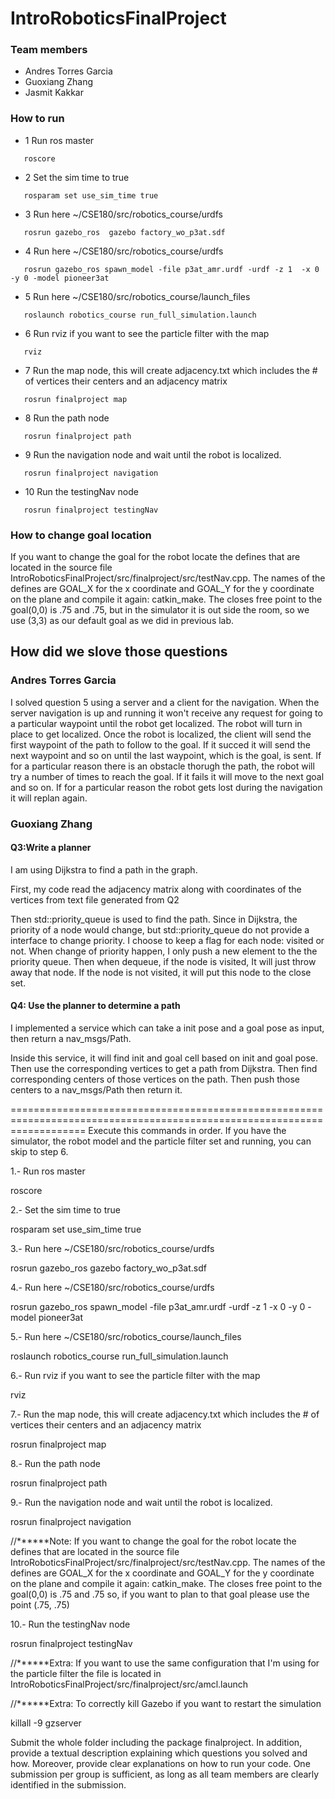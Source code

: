 # IntroRoboticsFinalProject

### Team members

  * Andres Torres Garcia
  * Guoxiang Zhang
  * Jasmit Kakkar

### How to run
* 1 Run ros master
```
   roscore
```
* 2 Set the sim time to true
```
   rosparam set use_sim_time true
```
* 3 Run here ~/CSE180/src/robotics_course/urdfs
```
   rosrun gazebo_ros  gazebo factory_wo_p3at.sdf
```
* 4 Run here ~/CSE180/src/robotics_course/urdfs
```
   rosrun gazebo_ros spawn_model -file p3at_amr.urdf -urdf -z 1  -x 0 -y 0 -model pioneer3at
```
* 5 Run here ~/CSE180/src/robotics_course/launch_files
```
   roslaunch robotics_course run_full_simulation.launch
```
* 6 Run rviz if you want to see the particle filter with the map
```
   rviz
```
* 7 Run the map node, this will create adjacency.txt which includes the # of vertices their centers and an adjacency matrix
```
   rosrun finalproject map
```
* 8 Run the path node
```
   rosrun finalproject path
```
* 9 Run the navigation node and wait until the robot is localized.
```
   rosrun finalproject navigation
```
* 10 Run the testingNav node
```
   rosrun finalproject testingNav
```
### How to change goal location

If you want to change the goal for the robot locate the defines that are located in the source file IntroRoboticsFinalProject/src/finalproject/src/testNav.cpp. The names of the defines are GOAL_X for the x coordinate and GOAL_Y for the y coordinate on the plane and compile it again: catkin_make. The closes free point to the goal(0,0) is .75 and .75, but in the simulator it is out side the room, so we use (3,3) as our default goal as we did in previous lab. 

## How did we slove those questions

### Andres Torres Garcia
I solved question 5 using a server and a client for the navigation. When the server navigation is up and running it won't receive any request for going to a particular waypoint until the robot get localized. The robot will turn in place to get localized. Once the robot is localized, the client will send the first waypoint of the path to follow to the goal. If it succed it will send the next waypoint and so on until the last waypoint, which is the goal, is sent. If for a particular reason there is an obstacle thorugh the path, the robot will try a number of times to reach the goal. If it fails it will move to the next goal and so on. If for a particular reason the robot gets lost during the navigation it will replan again.

### Guoxiang Zhang

#### Q3:Write a planner

I am using Dijkstra to find a path in the graph. 

First, my code read the adjacency matrix along with coordinates of the vertices from text file generated from Q2

Then std::priority_queue is used to find the path. Since in Dijkstra, the priority of a node would change, but std::priority_queue
do not provide a interface to change priority. I choose to keep a flag for each node: visited or not. When change of priority happen,
I only push a new element to the the priority queue. Then when dequeue, if the node is visited, It will just throw away that node. 
If the node is not visited, it will put this node to the close set.

#### Q4: Use the planner to determine a path

I implemented a service which can take a init pose and a goal pose as input, then return a nav_msgs/Path. 

Inside this service, it will find init and goal cell based on init and goal pose. Then use the corresponding vertices to get a path from Dijkstra. Then find corresponding centers of those vertices on the path. Then push those centers to a nav_msgs/Path then return it.











=========================================================================================================================
Execute this commands in order. If you have the simulator, the robot model and the particle filter set and running, you can skip to step 6.

1.- Run ros master

roscore

2.- Set the sim time to true

rosparam set use_sim_time true

3.- Run here ~/CSE180/src/robotics_course/urdfs

rosrun gazebo_ros  gazebo factory_wo_p3at.sdf

4.- Run here ~/CSE180/src/robotics_course/urdfs

rosrun gazebo_ros spawn_model -file p3at_amr.urdf -urdf -z 1  -x 0 -y 0 -model pioneer3at

5.- Run here ~/CSE180/src/robotics_course/launch_files

roslaunch robotics_course run_full_simulation.launch

6.- Run rviz if you want to see the particle filter with the map

rviz

7.- Run the map node, this will create adjacency.txt which includes the # of vertices their centers and an adjacency matrix

rosrun finalproject map

8.- Run the path node

rosrun finalproject path

9.- Run the navigation node and wait until the robot is localized.

rosrun finalproject navigation

//******Note: If you want to change the goal for the robot locate the defines that are located in the source file IntroRoboticsFinalProject/src/finalproject/src/testNav.cpp. The names of the defines are GOAL_X for the x coordinate and GOAL_Y for the y coordinate on the plane and compile it again: catkin_make. The closes free point to the goal(0,0) is .75 and .75 so, if you want to plan to that goal please use the point (.75, .75)

10.- Run the testingNav node

rosrun finalproject testingNav

//******Extra: If you want to use the same configuration that I'm using for the particle filter the file is located in IntroRoboticsFinalProject/src/finalproject/src/amcl.launch

//******Extra: To correctly kill Gazebo if you want to restart the simulation

killall -9 gzserver

Submit the whole folder including the package finalproject. In addition, provide a textual description explaining which questions you solved and how. Moreover, provide clear explanations on how to run your code. One submission per group is sufficient, as long as all team members are clearly identified in the submission.

